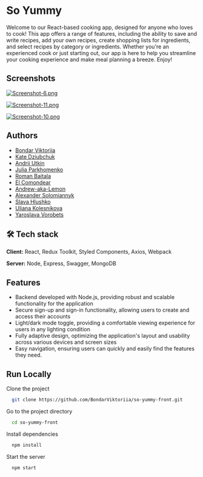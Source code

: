 
# So Yummy

Welcome to our React-based cooking app, designed for anyone who loves to cook! This app offers a range of features, including the ability to save and write recipes, add your own recipes, create shopping lists for ingredients, and select recipes by category or ingredients. Whether you're an experienced cook or just starting out, our app is here to help you streamline your cooking experience and make meal planning a breeze. Enjoy!
## Screenshots

[![Screenshot-6.png](https://i.postimg.cc/63nb5Kyg/Screenshot-6.png)](https://postimg.cc/626fYDVf)

[![Screenshot-11.png](https://i.postimg.cc/qRVndbzM/Screenshot-11.png)](https://postimg.cc/R3dq7T7j)

[![Screenshot-10.png](https://i.postimg.cc/k5kNgMhC/Screenshot-10.png)](https://postimg.cc/xk3NsQ2p)





## Authors

- [Bondar Viktoriia](https://github.com/BondarViktoriia)
- [Kate Dziubchuk](https://github.com/KateKitKat19)
- [Andrii Utkin](https://github.com/AndreyNik2)
- [Julia Parkhomenko](https://github.com/lady-araminta)
- [Roman Baitala](https://github.com/RomanBaitala)
- [El Comondear](https://github.com/Comondear)
- [Andrew-aka-Lemon](https://github.com/Andrew-aka-Lemon)
- [Alexander Solomiannyk](https://github.com/SashaSolo)
- [Slava Hlushko](https://github.com/SlavaHlushko)
- [Uliana Kolesnikova](https://github.com/Anakole)
- [Yaroslava Vorobets](https://github.com/Yaroslava-Vorobets)


## 🛠 Tech stack
**Client:** React, Redux Toolkit, Styled Components, Axios, Webpack

**Server:** Node, Express, Swagger, MongoDB


## Features

- Backend developed with Node.js, providing robust and scalable functionality for the application
- Secure sign-up and sign-in functionality, allowing users to create and access their accounts
- Light/dark mode toggle, providing a comfortable viewing experience for users in any lighting condition
- Fully adaptive design, optimizing the application's layout and usability across various devices and screen sizes
- Easy navigation, ensuring users can quickly and easily find the features they need.


## Run Locally

Clone the project

```bash
  git clone https://github.com/BondarViktoriia/so-yummy-front.git
```

Go to the project directory

```bash
  cd so-yummy-front
```

Install dependencies

```bash
  npm install
```

Start the server

```bash
  npm start
```

